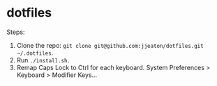 # dotfiles

Steps:

1. Clone the repo: `git clone git@github.com:jjeaton/dotfiles.git ~/.dotfiles`.
2. Run `./install.sh`.
3. Remap Caps Lock to Ctrl for each keyboard.
   System Preferences > Keyboard > Modifier Keys...

